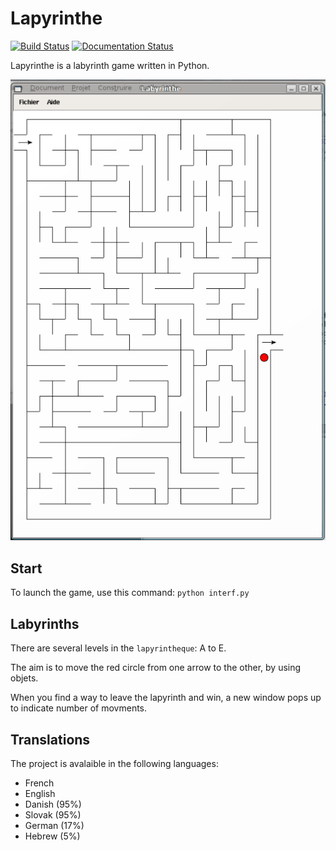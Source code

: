 Lapyrinthe
==========

[![Build Status](https://travis-ci.org/Linkid/lapyrinthe.svg?branch=master)](https://travis-ci.org/Linkid/lapyrinthe)
[![Documentation Status](https://readthedocs.org/projects/lapyrinthe/badge/?version=latest)](https://readthedocs.org/projects/lapyrinthe/?badge=latest)


Lapyrinthe is a labyrinth game written in Python.

![Screenshot](https://raw.githubusercontent.com/Linkid/lapyrinthe/master/doc/source/_static/lapyrinthe_screen1.png)


Start
-----

To launch the game, use this command:
`python interf.py`


Labyrinths
----------

There are several levels in the `lapyrintheque`: A to E.

The aim is to move the red circle from one arrow to the other, by using objets.

When you find a way to leave the lapyrinth and win, a new window pops up to indicate number of movments.


Translations
------------

The project is avalaible in the following languages:

* French
* English
* Danish (95%)
* Slovak (95%)
* German (17%)
* Hebrew (5%)

